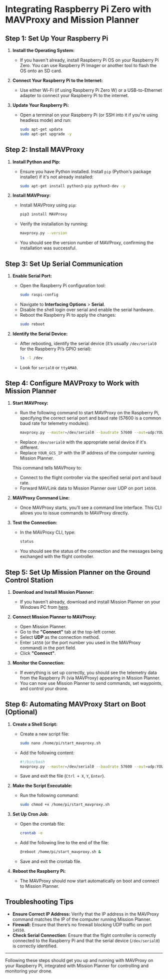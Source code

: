 # Integrating Raspberry Pi Zero with MAVProxy and Mission Planner

## Step 1: Set Up Your Raspberry Pi

1. **Install the Operating System:**
   - If you haven't already, install Raspberry Pi OS on your Raspberry Pi Zero. You can use Raspberry Pi Imager or another tool to flash the OS onto an SD card.

2. **Connect Your Raspberry Pi to the Internet:**
   - Use either Wi-Fi (if using Raspberry Pi Zero W) or a USB-to-Ethernet adapter to connect your Raspberry Pi to the internet.

3. **Update Your Raspberry Pi:**
   - Open a terminal on your Raspberry Pi (or SSH into it if you're using headless mode) and run:
     ```bash
     sudo apt-get update
     sudo apt-get upgrade -y
     ```

## Step 2: Install MAVProxy

1. **Install Python and Pip:**
   - Ensure you have Python installed. Install `pip` (Python's package installer) if it's not already installed:
     ```bash
     sudo apt-get install python3-pip python3-dev -y
     ```

2. **Install MAVProxy:**
   - Install MAVProxy using `pip`:
     ```bash
     pip3 install MAVProxy
     ```
   - Verify the installation by running:
     ```bash
     mavproxy.py --version
     ```
   - You should see the version number of MAVProxy, confirming the installation was successful.

## Step 3: Set Up Serial Communication

1. **Enable Serial Port:**
   - Open the Raspberry Pi configuration tool:
     ```bash
     sudo raspi-config
     ```
   - Navigate to **Interfacing Options** > **Serial**.
   - Disable the shell login over serial and enable the serial hardware.
   - Reboot the Raspberry Pi to apply the changes:
     ```bash
     sudo reboot
     ```

2. **Identify the Serial Device:**
   - After rebooting, identify the serial device (it’s usually `/dev/serial0` for the Raspberry Pi’s GPIO serial):
     ```bash
     ls -l /dev
     ```
   - Look for `serial0` or `ttyAMA0`.

## Step 4: Configure MAVProxy to Work with Mission Planner

1. **Start MAVProxy:**
   - Run the following command to start MAVProxy on the Raspberry Pi, specifying the correct serial port and baud rate (57600 is a common baud rate for telemetry modules):
     ```bash
     mavproxy.py --master=/dev/serial0 --baudrate 57600 --out=udp:YOUR_GCS_IP:14550
     ```
   - Replace `/dev/serial0` with the appropriate serial device if it's different.
   - Replace `YOUR_GCS_IP` with the IP address of the computer running Mission Planner.

   This command tells MAVProxy to:
   - Connect to the flight controller via the specified serial port and baud rate.
   - Forward MAVLink data to Mission Planner over UDP on port `14550`.

2. **MAVProxy Command Line:**
   - Once MAVProxy starts, you’ll see a command line interface. This CLI allows you to issue commands to MAVProxy directly.

3. **Test the Connection:**
   - In the MAVProxy CLI, type:
     ```bash
     status
     ```
   - You should see the status of the connection and the messages being exchanged with the flight controller.

## Step 5: Set Up Mission Planner on the Ground Control Station

1. **Download and Install Mission Planner:**
   - If you haven’t already, download and install Mission Planner on your Windows PC from [here](https://ardupilot.org/planner/docs/mission-planner-installation.html).

2. **Connect Mission Planner to MAVProxy:**
   - Open Mission Planner.
   - Go to the **"Connect"** tab at the top-left corner.
   - Select **UDP** as the connection method.
   - Enter `14550` (or the port number you used in the MAVProxy command) in the port field.
   - Click **"Connect"**.

3. **Monitor the Connection:**
   - If everything is set up correctly, you should see the telemetry data from the Raspberry Pi (via MAVProxy) appearing in Mission Planner.
   - You can now use Mission Planner to send commands, set waypoints, and control your drone.

## Step 6: Automating MAVProxy Start on Boot (Optional)

1. **Create a Shell Script:**
   - Create a new script file:
     ```bash
     sudo nano /home/pi/start_mavproxy.sh
     ```
   - Add the following content:
     ```bash
     #!/bin/bash
     mavproxy.py --master=/dev/serial0 --baudrate 57600 --out=udp:YOUR_GCS_IP:14550
     ```
   - Save and exit the file (`Ctrl + X`, `Y`, `Enter`).

2. **Make the Script Executable:**
   - Run the following command:
     ```bash
     sudo chmod +x /home/pi/start_mavproxy.sh
     ```

3. **Set Up Cron Job:**
   - Open the crontab file:
     ```bash
     crontab -e
     ```
   - Add the following line to the end of the file:
     ```bash
     @reboot /home/pi/start_mavproxy.sh &
     ```
   - Save and exit the crontab file.

4. **Reboot the Raspberry Pi:**
   - The MAVProxy should now start automatically on boot and connect to Mission Planner.

## Troubleshooting Tips

- **Ensure Correct IP Address:** Verify that the IP address in the MAVProxy command matches the IP of the computer running Mission Planner.
- **Firewall:** Ensure that there’s no firewall blocking UDP traffic on port `14550`.
- **Check Serial Connection:** Ensure that the flight controller is correctly connected to the Raspberry Pi and that the serial device (`/dev/serial0`) is correctly identified.

---

Following these steps should get you up and running with MAVProxy on your Raspberry Pi, integrated with Mission Planner for controlling and monitoring your drone.

